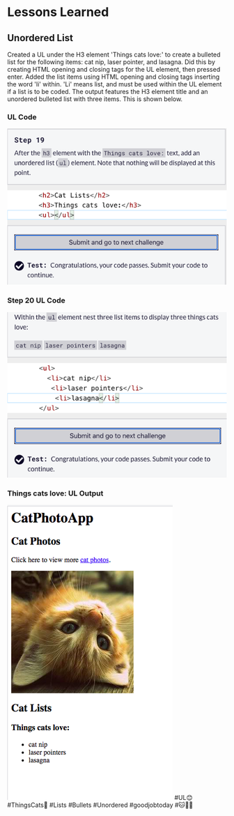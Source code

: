 <html>
  <body>
    <h1>Lessons Learned</h1>
    <h2>Unordered List</h2>
    <p>
      Created a UL under the H3 element 'Things cats love:' to create a bulleted list for the following items: cat nip, laser pointer, and lasagna.
      Did this by creating HTML opening and closing tags for the UL element, then pressed enter. Added the list items using HTML opening and closing
      tags inserting the word 'li' within. 'Li' means list, and must be used within the UL element if a list is to be coded. The output features
      the H3 element title and an unordered bulleted list with three items. This is shown below. 
    </p>
   <h3>UL Code</h3>
   <img src="https://github.com/jennisa1/freeCodeCamp-Projects/blob/main/Cat%20Photo%20Album%20app/Images/Step%2019%20Code.png?raw=true" alt="Step 19 Code"> 
   <h3>Step 20 UL Code</h3>
   <img src="https://github.com/jennisa1/freeCodeCamp-Projects/blob/main/Cat%20Photo%20Album%20app/Images/Step%2020%20Code.png?raw=true" alt="Step 20 Code"> 
     <h3>Things cats love: UL Output</h3>
   <img src="https://github.com/jennisa1/freeCodeCamp-Projects/blob/main/Cat%20Photo%20Album%20app/Images/Step%2020%20Output.png?raw=true" alt="Step 20 Output"> 
    #UL😊 #ThingsCats💖 #Lists #Bullets #Unordered #goodjobtoday #🐱🍲🎁
  </body>
  </html>
